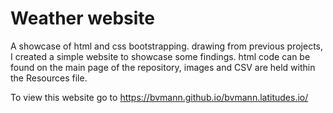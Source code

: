 # Weather website 

A showcase of html and css bootstrapping. 
drawing from previous projects, I created a simple website to showcase some findings. 
html code can be found on the main page of the repository, images and CSV are held within the Resources file. 


To view this website go to https://bvmann.github.io/bvmann.latitudes.io/
